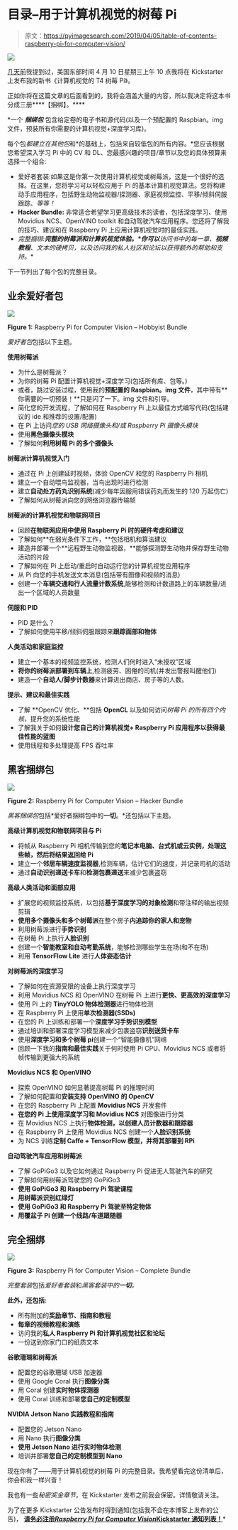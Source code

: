 # 目录–用于计算机视觉的树莓 Pi

> 原文：<https://pyimagesearch.com/2019/04/05/table-of-contents-raspberry-pi-for-computer-vision/>

![](img/bdd729b95c58edfd75a6d86d190aca9f.png)

[几天前](https://pyimagesearch.com/2019/04/03/my-raspberry-pi-for-computer-vision-kickstarter-will-go-live-on-wednesday-april-10th-at-10am-est/)我提到过，美国东部时间 4 月 10 日星期三上午 10 点我将在 Kickstarter 上发布我的新书《计算机视觉的 T4 树莓 Pi》。

正如你将在这篇文章的后面看到的，我将会涵盖大量的内容，所以我决定将这本书分成三册****【捆绑】。****

 *一个 ***捆绑包*** 包含给定卷的电子书和源代码(以及一个预配置的 Raspbian。img 文件，预装所有你需要的计算机视觉+深度学习库)。

每个包*都建立在其他包*和*的基础上，包括来自较低包的所有内容。*您应该根据您希望深入学习 Pi 中的 CV 和 DL、您最感兴趣的项目/章节以及您的具体预算来选择一个组合:

*   爱好者套装:如果这是你第一次使用计算机视觉或树莓派，这是一个很好的选择。在这里，您将学习可以轻松应用于 Pi 的基本计算机视觉算法。您将构建动手应用程序，包括野生动物监视器/探测器、家庭视频监控、平移/倾斜伺服跟踪、*等等！*
*   **Hacker Bundle:** 非常适合希望学习更高级技术的读者，包括深度学习、使用 Movidius NCS、OpenVINO toolkit 和自动驾驶汽车应用程序。您还将了解我的技巧、建议和在 Raspberry Pi 上应用计算机视觉时的最佳实践。
*   **完整捆绑:***完整的树莓派和计算机视觉体验。*你可以**访问书中的每一章**、**视频教程**、文本的**硬拷贝，以及**访问我的*私人*社区和论坛**以获得额外的帮助和支持。**

下一节列出了每个包的完整目录。

## 业余爱好者包

![](img/9095f95c5c550b9baf254085eb2dc7d1.png)

**Figure 1:** Raspberry Pi for Computer Vision – Hobbyist Bundle

*爱好者包*包括以下主题。

**使用树莓派**

*   为什么是树莓派？
*   为你的树莓 Pi 配置计算机视觉+深度学习(包括所有库、包等。)
*   或者，跳过安装过程，使用我的**预配置的 Raspbian。img 文件**，其中带有**你需要的一切预装！**只是闪了一下。img 文件和引导。
*   简化您的开发流程，了解如何在 Raspberry Pi 上以最佳方式编写代码(包括建议的 ide 和推荐的设置/配置)
*   在 Pi 上访问*您的 USB 网络摄像头和/或 Raspberry Pi 摄像头模块*
*   使用**黑色摄像头模块**
*   了解如何**利用树莓 Pi 的多个摄像头**

**树莓派计算机视觉入门**

*   通过在 Pi 上创建延时视频，体验 OpenCV 和您的 Raspberry Pi 相机
*   建立一个自动喂鸟监视器，当鸟出现时进行检测
*   建立**自动处方药丸识别系统**(减少每年因服用错误药丸而发生的 120 万起伤亡)
*   了解如何从树莓派向您的网络浏览器传输帧

**树莓派的计算机视觉和物联网项目**

*   回顾**在物联网应用中使用 Raspberry Pi 时的硬件考虑和建议**
*   了解如何**在弱光条件下工作，**包括相机和算法建议
*   建造并部署一个**远程野生动物监视器，**能够探测野生动物并保存野生动物活动的片段
*   了解如何在 Pi 上启动/重启时自动运行您的计算机视觉应用程序
*   从 Pi 向您的手机发送文本消息(包括带有图像和视频的消息)
*   创建一个**车辆交通和行人流量计数系统**,能够检测和计数道路上的车辆数量/进出一个区域的人员数量

**伺服和 PID**

*   PID 是什么？
*   了解如何使用平移/倾斜伺服跟踪来**跟踪面部和物体**

**人类活动和家庭监控**

*   建立一个基本的视频监控系统，检测人们何时进入“未授权”区域
*   **将你的树莓派部署到车辆上**,检测疲劳、困倦的司机(并发出警报叫醒他们)
*   建造一个**自动人/脚步计数器**来计算进出商店、房子等的人数。

**提示、建议和最佳实践**

*   了解 **OpenCV 优化、**包括 **OpenCL** 以及如何访问*树莓 Pi 的所有四个内核*，提升您的系统性能
*   了解我关于如何**设计您自己的计算机视觉+ Raspberry Pi 应用程序以获得最佳性能的蓝图**
*   使用线程和多处理提高 FPS 吞吐率

## 黑客捆绑包

![](img/b66bb33ad7e1f846d7ecf362c7f5aae4.png)

**Figure 2:** Raspberry Pi for Computer Vision – Hacker Bundle

*黑客捆绑包*包括*爱好者捆绑包中的**一切**。*还包括以下主题。

**高级计算机视觉和物联网项目与 Pi**

*   将帧从 Raspberry Pi 相机传输到您的**笔记本电脑、台式机或云实例，**处理这些帧，然后**将结果返回给 Pi**
*   建立一个**邻居车辆速度监视器**,检测车辆，估计它们的速度，并记录司机的活动
*   通过**自动识别递送卡车**和**检测包裹递送**来减少包裹盗窃

**高级人类活动和面部应用**

*   扩展您的视频监控系统，以包括**基于深度学习的对象检测**和带注释的输出视频剪辑
*   **使用多个摄像头和多个树莓派**在整个房子**内追踪你的家人和宠物**
*   利用树莓派进行**手势识别**
*   在树莓 Pi 上执行**人脸识别**
*   创建一个**智能教室和自动考勤系统**，能够检测哪些学生在场(和不在场)
*   利用 **TensorFlow Lite** 进行**人体姿态估计**

**对树莓派的深度学习**

*   了解如何在资源受限的设备上执行深度学习
*   利用 Movidius NCS 和 OpenVINO 在树莓 Pi 上进行**更快、更高效的深度学习**
*   使用 Pi 上的 **TinyYOLO 物体检测器**进行物体检测
*   在 Raspberry Pi 上使用**单次检测器(SSDs)**
*   在您的 Pi 上训练和部署一个**深度学习手势识别模型**
*   通过培训和部署深度学习模型来减少包裹盗窃**识别送货卡车**
*   使用**深度学习和多个树莓 pi**创建一个“智能摄像机”网络
*   回顾一下我的**指南和最佳实践**关于何时使用 Pi CPU、Movidius NCS 或者将帧传输到更强大的系统

**Movidius NCS 和 OpenVINO**

*   探索 OpenVINO 如何显著提高树莓 Pi 的推理时间
*   了解如何配置和**安装支持 OpenVINO 的 OpenCV**
*   在您的 Raspberry Pi 上配置 **Movidius NCS** 开发套件
*   **在您的 Pi 上使用深度学习和 Movidius NCS** 对图像进行分类
*   在 Movidius NCS 上执行**物体检测，以创建人员计数器和跟踪器**
*   在 Raspberry Pi 上使用 Movidius NCS 创建一个**人脸识别系统**
*   为 NCS 训练**定制 Caffe + TensorFlow 模型，并将其部署到 RPi**

**自动驾驶汽车应用和树莓派**

*   了解 GoPiGo3 以及它如何通过 Raspberry Pi 促进无人驾驶汽车的研究
*   了解如何用树莓派驾驶您的 GoPiGo3
*   **使用 GoPiGo3 和 Raspberry Pi 驾驶课程**
*   **用树莓派识别红绿灯**
*   **使用 GoPiGo3 和 Raspberry Pi 驾驶至特定物体**
*   **用覆盆子 Pi 创建一个线路/车道跟随器**

## 完全捆绑

![](img/27a600866ab53eb0d9fa6b519d00a7bf.png)

**Figure 3:** Raspberry Pi for Computer Vision – Complete Bundle

*完整套装*包括*爱好者套装*和*黑客套装中的**一切**。*

**此外，还包括:**

*   所有附加的**奖励章节、指南和教程**
*   **每章的视频教程和演练**
*   访问我的**私人 Raspberry Pi 和计算机视觉社区和论坛**
*   一份送到你家门口的纸质文本

**谷歌珊瑚和树莓派**

*   配置您的谷歌珊瑚 USB 加速器
*   使用 Google Coral 执行**图像分类**
*   用 Coral 创建**实时物体探测器**
*   使用 Coral 训练和部署**您自己的定制模型**

**NVIDIA Jetson Nano 实践教程和指南**

*   配置您的 Jetson Nano
*   用 Nano 执行**图像分类**
*   **使用 Jetson Nano 进行实时物体检测**
*   培训并部署**您自己的定制模型到 Nano**

现在你有了——用于计算机视觉的树莓 Pi 的完整目录。我希望看完这份清单后，你会和我一样兴奋！

我也有一些*秘密奖金章节*，在 Kickstarter 发布之前我会保密。详情敬请关注。

为了在更多 Kickstarter 公告发布时得到通知(包括我不会在本博客上发布的公告)， **[请务必注册*Raspberry Pi for Computer Vision*Kickstarter 通知列表！](https://app.monstercampaigns.com/c/lmpypnxz7n0g1h4v2puy/)***